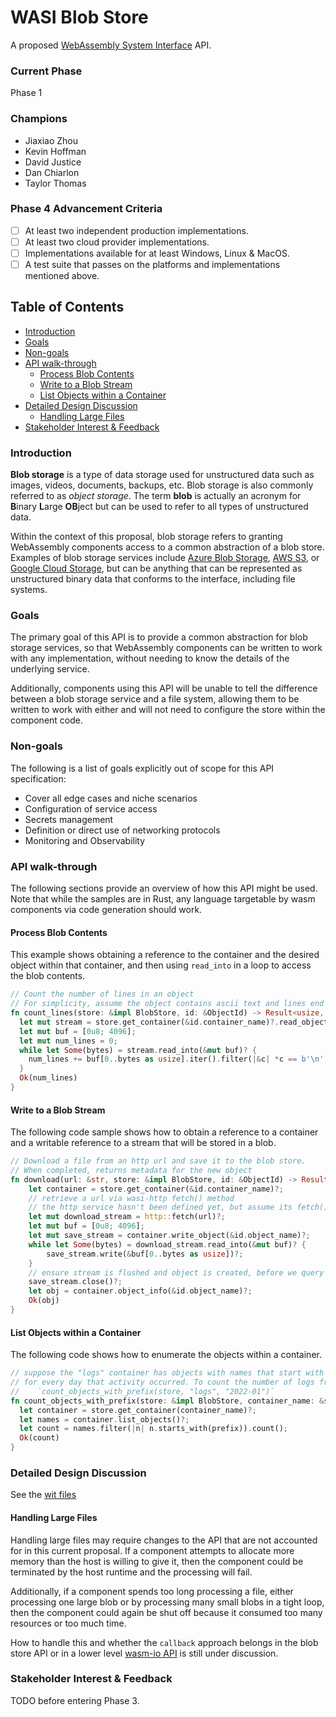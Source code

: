 # WASI Blob Store

A proposed [WebAssembly System Interface](https://github.com/WebAssembly/WASI) API.

### Current Phase

Phase 1

### Champions

- Jiaxiao Zhou
- Kevin Hoffman
- David Justice
- Dan Chiarlon
- Taylor Thomas

### Phase 4 Advancement Criteria

* [ ] At least two independent production implementations.
* [ ] At least two cloud provider implementations.
* [ ] Implementations available for at least Windows, Linux & MacOS.
* [ ] A test suite that passes on the platforms and implementations mentioned above.

## Table of Contents

- [Introduction](#introduction)
- [Goals](#goals)
- [Non-goals](#non-goals)
- [API walk-through](#api-walk-through)
  - [Process Blob Contents](#process-blob-contents)
  - [Write to a Blob Stream](#write-to-a-blob-stream)
  - [List Objects within a Container](#list-objects-within-a-container)
- [Detailed Design Discussion](#detailed-design-discussion)
  - [Handling Large Files](#handling-large-files)  
- [Stakeholder Interest & Feedback](#stakeholder-interest--feedback)

### Introduction

**Blob storage** is a type of data storage used for unstructured data such as images, videos, documents, backups, etc. Blob storage is also commonly referred to as _object storage_. The term **blob** is actually an acronym for **B**inary **L**arge **OB**ject but can be used to refer to all types of unstructured data.

Within the context of this proposal, blob storage refers to granting WebAssembly components access to a common abstraction of a blob store. Examples of blob storage services include [Azure Blob Storage](https://azure.microsoft.com/en-us/services/storage/blobs/), [AWS S3](https://aws.amazon.com/s3/), or [Google Cloud Storage](https://cloud.google.com/storage), but can be anything that can be represented as unstructured binary data that conforms to the interface, including file systems.

### Goals

The primary goal of this API is to provide a common abstraction for blob storage services, so that WebAssembly components can be written to work with any implementation, without needing to know the details of the underlying service.

Additionally, components using this API will be unable to tell the difference between a blob storage service and a file system, allowing them to be written to work with either and will not need to configure the store within the component code.

### Non-goals
The following is a list of goals explicitly out of scope for this API specification:

* Cover all edge cases and niche scenarios
* Configuration of service access
* Secrets management
* Definition or direct use of networking protocols
* Monitoring and Observability

### API walk-through

The following sections provide an overview of how this API might be used. Note that while the samples are in Rust, any language targetable by wasm components via code generation should work.

#### Process Blob Contents
This example shows obtaining a reference to the container and the desired object within that container, and then using `read_into` in a loop to access the blob contents.

```rust
// Count the number of lines in an object
// For simplicity, assume the object contains ascii text and lines end in '\n'
fn count_lines(store: &impl BlobStore, id: &ObjectId) -> Result<usize, Error> {
  let mut stream = store.get_container(&id.container_name)?.read_object(&id.object_name)?;
  let mut buf = [0u8; 4096];
  let mut num_lines = 0;
  while let Some(bytes) = stream.read_into(&mut buf)? {
    num_lines += buf[0..bytes as usize].iter().filter(|&c| *c == b'\n').count();
  }
  Ok(num_lines)
}
```

#### Write to a Blob Stream
The following code sample shows how to obtain a reference to a container and a writable reference to a stream that will be stored in a blob.

```rust
// Download a file from an http url and save it to the blob store.
// When completed, returns metadata for the new object
fn download(url: &str, store: &impl BlobStore, id: &ObjectId) -> Result<ObjectMetadata, Error> {
    let container = store.get_container(&id.container_name)?;
    // retrieve a url via wasi-http fetch() method
    // the http service hasn't been defined yet, but assume its fetch() method returns a readable stream.
    let mut download_stream = http::fetch(url)?;
    let mut buf = [0u8; 4096];
    let mut save_stream = container.write_object(&id.object_name)?;
    while let Some(bytes) = download_stream.read_into(&mut buf)? {
        save_stream.write(&buf[0..bytes as usize])?;
    }
    // ensure stream is flushed and object is created, before we query the metadata
    save_stream.close()?;
    let obj = container.object_info(&id.object_name)?;
    Ok(obj)
}
```

#### List Objects within a Container
The following code shows how to enumerate the objects within a container.

```rust
// suppose the "logs" container has objects with names that start with a timestamp, like "2022-01-01-12-00-00.log"
// for every day that activity occurred. To count the number of logs from january 2022, call:
//    `count_objects_with_prefix(store, "logs", "2022-01")`
fn count_objects_with_prefix(store: &impl BlobStore, container_name: &str, prefix: &str) -> Result<usize,Error> {
  let container = store.get_container(container_name)?;
  let names = container.list_objects()?;
  let count = names.filter(|n| n.starts_with(prefix)).count();
  Ok(count)
}
```

### Detailed Design Discussion

See the [wit files](./wit)

#### Handling Large Files

Handling large files may require changes to the API that are not accounted for in this current proposal. If a component attempts to allocate more memory than the host is willing to give it, then the component could be terminated by the host runtime and the processing will fail.

Additionally, if a component spends too long processing a file, either processing one large blob or by processing many small blobs in a tight loop, then the component could again be shut off because it consumed too many resources or too much time.

How to handle this and whether the `callback` approach belongs in the blob store API or in a lower level [wasm-io API](https://github.com/WebAssembly/wasi-io/issues/31) is still under discussion.

### Stakeholder Interest & Feedback

TODO before entering Phase 3.
